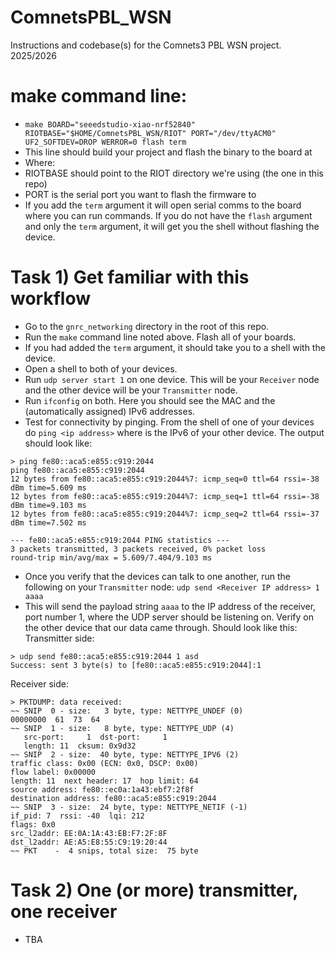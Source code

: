 # ComnetsPBL_WSN
Instructions and codebase(s) for the Comnets3 PBL WSN project. 2025/2026

# make command line:
- `make BOARD="seeedstudio-xiao-nrf52840" RIOTBASE="$HOME/ComnetsPBL_WSN/RIOT" PORT="/dev/ttyACM0" UF2_SOFTDEV=DROP WERROR=0 flash term`
- This line should build your project and flash the binary to the board at 
- Where: 
- RIOTBASE should point to the RIOT directory we're using (the one in this repo)   
- PORT is the serial port you want to flash the firmware to
- If you add the `term` argument it will open serial comms to the board where you can run commands. If you do not have the `flash` argument and only the `term` argument, it will get you the shell without flashing the device.

# Task 1) Get familiar with this workflow
- Go to the `gnrc_networking` directory in the root of this repo.
- Run the `make` command line noted above. Flash all of your boards.
- If you had added the `term` argument, it should take you to a shell with the device. 
- Open a shell to both of your devices. 
- Run `udp server start 1` on one device. This will be your `Receiver` node and the other device will be your `Transmitter` node.
- Run `ifconfig` on both. Here you should see the MAC and the (automatically assigned) IPv6 addresses. 
- Test for connectivity by pinging. From the shell of one of your devices do `ping <ip address>` where <ip address> is the IPv6 of your other device. The output should look like:
```
> ping fe80::aca5:e855:c919:2044
ping fe80::aca5:e855:c919:2044
12 bytes from fe80::aca5:e855:c919:2044%7: icmp_seq=0 ttl=64 rssi=-38 dBm time=5.609 ms
12 bytes from fe80::aca5:e855:c919:2044%7: icmp_seq=1 ttl=64 rssi=-38 dBm time=9.103 ms
12 bytes from fe80::aca5:e855:c919:2044%7: icmp_seq=2 ttl=64 rssi=-37 dBm time=7.502 ms

--- fe80::aca5:e855:c919:2044 PING statistics ---
3 packets transmitted, 3 packets received, 0% packet loss
round-trip min/avg/max = 5.609/7.404/9.103 ms

```
- Once you verify that the devices can talk to one another, run the following on your `Transmitter` node: `udp send <Receiver IP address> 1 aaaa`
- This will send the payload string `aaaa` to the IP address of the receiver, port number 1, where the UDP server should be listening on. Verify on the other device that our data came through. Should look like this:
Transmitter side:
```
> udp send fe80::aca5:e855:c919:2044 1 asd
Success: sent 3 byte(s) to [fe80::aca5:e855:c919:2044]:1
```
Receiver side:
```
> PKTDUMP: data received:
~~ SNIP  0 - size:   3 byte, type: NETTYPE_UNDEF (0)
00000000  61  73  64
~~ SNIP  1 - size:   8 byte, type: NETTYPE_UDP (4)
   src-port:     1  dst-port:     1
   length: 11  cksum: 0x9d32
~~ SNIP  2 - size:  40 byte, type: NETTYPE_IPV6 (2)
traffic class: 0x00 (ECN: 0x0, DSCP: 0x00)
flow label: 0x00000
length: 11  next header: 17  hop limit: 64
source address: fe80::ec0a:1a43:ebf7:2f8f
destination address: fe80::aca5:e855:c919:2044
~~ SNIP  3 - size:  24 byte, type: NETTYPE_NETIF (-1)
if_pid: 7  rssi: -40  lqi: 212
flags: 0x0
src_l2addr: EE:0A:1A:43:EB:F7:2F:8F
dst_l2addr: AE:A5:E8:55:C9:19:20:44
~~ PKT    -  4 snips, total size:  75 byte

```

# Task 2) One (or more) transmitter, one receiver
- TBA


